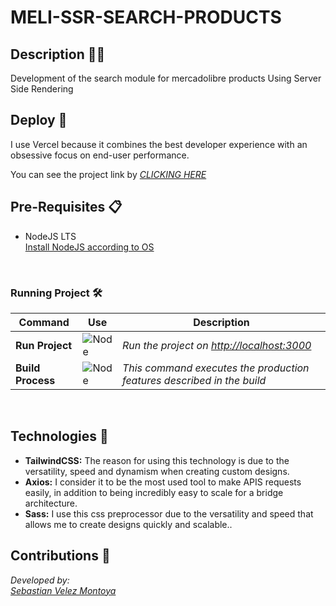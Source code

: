 # MELI-SSR-SEARCH-PRODUCTS

## Description 👨‍💻

Development of the search module for mercadolibre products Using Server Side Rendering

## Deploy 🚀

I use Vercel because it combines the best developer experience with an obsessive focus on end-user performance.

You can see the project link by _[CLICKING HERE](https://pokedex-cbasdev.vercel.app/)_

## Pre-Requisites 📋

- NodeJS LTS \
  <a href="https://nodejs.org/es/download/">
  Install NodeJS according to OS
  </a>

<br>

### Running Project 🛠️

| Command           | Use                                                          | Description                                                            |
| ----------------- | ------------------------------------------------------------ | ---------------------------------------------------------------------- |
| **Run Project**   | ![Node](https://img.shields.io/badge/$-npm_run_dev-blue.svg) | _Run the project on [http://localhost:3000](http://localhost:3000)_    |
| **Build Process** | ![Node](https://img.shields.io/badge/$-npm_run_build-g.svg)  | _This command executes the production features described in the build_ |

&nbsp;

## Technologies 📱

- **TailwindCSS:**
  The reason for using this technology is due to the versatility, speed and dynamism when creating custom designs.
- **Axios:**
  I consider it to be the most used tool to make APIS requests easily, in addition to being incredibly easy to scale for a bridge architecture.
- **Sass:**
  I use this css preprocessor due to the versatility and speed that allows me to create designs quickly and scalable..

## Contributions 👥

_Developed by:_ \
_[Sebastian Velez Montoya](https://github.com/cbasdev)_
